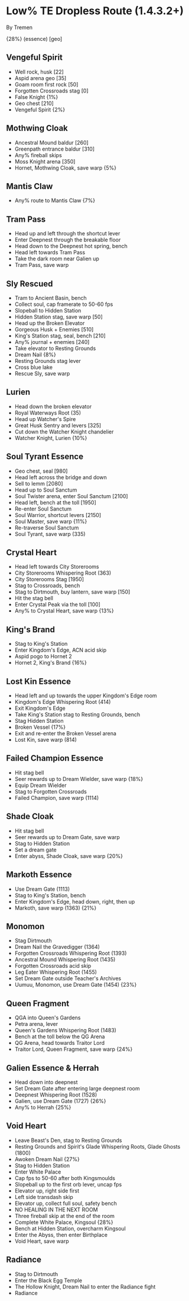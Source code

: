 # Low% TE Dropless Route (1.4.3.2+)
By Tremen

{28%} (essence) [geo]

## Vengeful Spirit
- Well rock, husk [22]
- Aspid arena geo [35]
- Goam room first rock [50]
- Forgotten Crossroads stag [0]
- False Knight {1%}
- Geo chest [210]
- Vengeful Spirit {2%}

## Mothwing Cloak
- Ancestral Mound baldur [260]
- Greenpath entrance baldur [310]
- Any% fireball skips
- Moss Knight arena [350]
- Hornet, Mothwing Cloak, save warp {5%}

## Mantis Claw
- Any% route to Mantis Claw {7%}

## Tram Pass
- Head up and left through the shortcut lever
- Enter Deepnest through the breakable floor
- Head down to the Deepnest hot spring, bench
- Head left towards Tram Pass
- Take the dark room near Galien up
- Tram Pass, save warp

## Sly Rescued
- Tram to Ancient Basin, bench
- Collect soul, cap framerate to 50-60 fps
- Slopeball to Hidden Station
- Hidden Station stag, save warp [50]
- Head up the Broken Elevator
- Gorgeous Husk + Enemies [510]
- King's Station stag, seal, bench [210]
- Any% journal + enemies [240]
- Take elevator to Resting Grounds
- Dream Nail {8%}
- Resting Grounds stag lever
- Cross blue lake
- Rescue Sly, save warp

## Lurien
- Head down the broken elevator
- Royal Waterways Root (35)
- Head up Watcher's Spire
- Great Husk Sentry and levers [325]
- Cut down the Watcher Knight chandelier
- Watcher Knight, Lurien {10%}

## Soul Tyrant Essence
- Geo chest, seal [980]
- Head left across the bridge and down
- Sell to lemm [2080]
- Head up to Soul Sanctum
- Soul Twister arena, enter Soul Sanctum [2100]
- Head left, bench at the toll [1950]
- Re-enter Soul Sanctum
- Soul Warrior, shortcut levers [2150]
- Soul Master, save warp {11%}
- Re-traverse Soul Sanctum
- Soul Tyrant, save warp (335)

## Crystal Heart
- Head left towards City Storerooms
- City Storerooms Whispering Root (363)
- City Storerooms Stag [1950]
- Stag to Crossroads, bench
- Stag to Dirtmouth, buy lantern, save warp [150]
- Hit the stag bell
- Enter Crystal Peak via the toll [100]
- Any% to Crystal Heart, save warp {13%}

## King's Brand
- Stag to King's Station
- Enter Kingdom's Edge, ACN acid skip
- Aspid pogo to Hornet 2
- Hornet 2, King's Brand {16%}

## Lost Kin Essence
- Head left and up towards the upper Kingdom's Edge room
- Kingdom's Edge Whispering Root (414)
- Exit Kingdom's Edge
- Take King's Station stag to Resting Grounds, bench
- Stag Hidden Station
- Broken Vessel {17%}
- Exit and re-enter the Broken Vessel arena
- Lost Kin, save warp (814)

## Failed Champion Essence
- Hit stag bell
- Seer rewards up to Dream Wielder, save warp {18%}
- Equip Dream Wielder
- Stag to Forgotten Crossroads
- Failed Champion, save warp (1114)

## Shade Cloak
- Hit stag bell
- Seer rewards up to Dream Gate, save warp
- Stag to Hidden Station
- Set a dream gate
- Enter abyss, Shade Cloak, save warp {20%}

## Markoth Essence
- Use Dream Gate (1113)
- Stag to King's Station, bench
- Enter Kingdom's Edge, head down, right, then up
- Markoth, save warp (1363) {21%}

## Monomon
- Stag Dirtmouth
- Dream Nail the Gravedigger (1364)
- Forgotten Crossroads Whispering Root (1393)
- Ancestral Mound Whispering Root (1435)
- Forgotten Crossroads acid skip
- Leg Eater Whispering Root (1455)
- Set Dream Gate outside Teacher's Archives
- Uumuu, Monomon, use Dream Gate (1454) {23%}

## Queen Fragment
- QGA into Queen's Gardens
- Petra arena, lever
- Queen's Gardens Whispering Root (1483)
- Bench at the toll below the QG Arena
- QG Arena, head towards Traitor Lord
- Traitor Lord, Queen Fragment, save warp {24%}

## Galien Essence & Herrah
- Head down into deepnest
- Set Dream Gate after entering large deepnest room
- Deepnest Whispering Root (1528)
- Galien, use Dream Gate (1727) {26%}
- Any% to Herrah {25%}

## Void Heart
- Leave Beast's Den, stag to Resting Grounds
- Resting Grounds and Spirit's Glade Whispering Roots, Glade Ghosts (1800)
- Awoken Dream Nail {27%}
- Stag to Hidden Station
- Enter White Palace
- Cap fps to 50-60 after both Kingsmoulds
- Slopeball up to the first orb lever, uncap fps
- Elevator up, right side first
- Left side transdash skip
- Elevator up, collect full soul, safety bench
- NO HEALING IN THE NEXT ROOM
- Three fireball skip at the end of the room
- Complete White Palace, Kingsoul {28%}
- Bench at Hidden Station, overcharm Kingsoul
- Enter the Abyss, then enter Birthplace
- Void Heart, save warp

## Radiance
- Stag to Dirtmouth
- Enter the Black Egg Temple
- The Hollow Knight, Dream Nail to enter the Radiance fight
- Radiance
